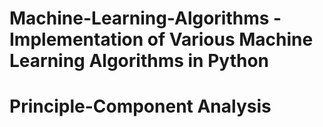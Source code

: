 # Machine-Learning-Algorithms - Implementation of Various Machine Learning Algorithms in Python
# Principle-Component Analysis
